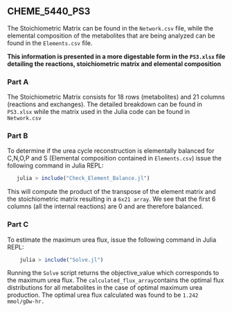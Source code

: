 ## CHEME_5440_PS3

The Stoichiometric Matrix can be found in the ``Network.csv`` file, while the elemental composition of the metabolites that are being analyzed can be found in the ``Elements.csv`` file. 

**This information is presented in a more digestable form in the ``PS3.xlsx`` file detailing the reactions, stoichiometric matrix and elemental composition**

### Part A
The Stoichiometric Matrix consists for 18 rows (metabolites) and 21 columns (reactions and exchanges). The detailed breakdown can be found in ``PS3.xlsx`` while the matrix used in the Julia code can be found in ``Network.csv``

### Part B
To determine if the urea cycle reconstruction is elementally balanced for C,N,O,P and S (Elemental composition contained in ``Elements.csv``) issue the following command in Julia REPL:

 ```jl
    julia > include("Check_Element_Balance.jl")
  ```
  
This will compute the product of the transpose of the element matrix and the stoichiometric matrix resulting in a ``6x21 array``. We see that the first 6 columns (all the internal reactions) are 0 and are therefore balanced. 

### Part C
To estimate the maximum urea flux, issue the following command in Julia REPL:

```jl
    julia > include("Solve.jl")
  ```
Running the ``Solve`` script returns the objective_value which corresponds to the maximum urea flux. The ``calculated_flux_array``contains the optimal flux distributions for all metabolites in the case of optimal maximum urea production. The optimal urea flux calculated was found to be ``1.242 mmol/gDw-hr.``


  

